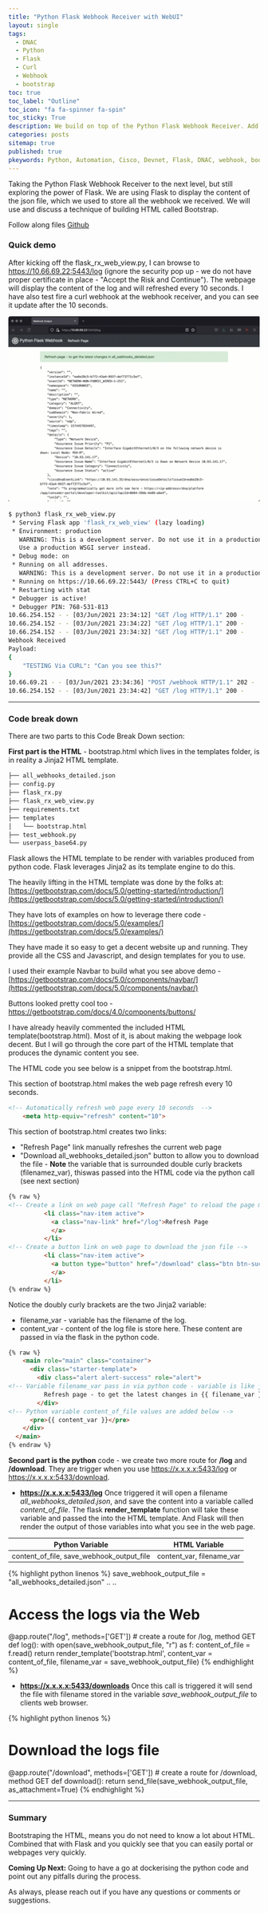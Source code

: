```yaml
---
title: "Python Flask Webhook Receiver with WebUI"
layout: single
tags:
  - DNAC
  - Python
  - Flask
  - Curl
  - Webhook
  - bootstrap
toc: true
toc_label: "Outline"
toc_icon: "fa fa-spinner fa-spin"
toc_sticky: True
description: We build on top of the Python Flask Webhook Receiver. Add a WebUI to view the log. Most of the HTML code would be bootstrapped. And we will talk about flask and Jinja2 relationship
categories: posts
sitemap: true
published: true
pkeywords: Python, Automation, Cisco, Devnet, Flask, DNAC, webhook, bootstrap, jinja2
---
```

Taking the Python Flask Webhook Receiver to the next level, but still exploring the power of Flask. We are using Flask to display the content of the json file, which we used to store all the webhook we received. We will use and discuss a technique of building HTML called Bootstrap.

Follow along files [Github](https://github.com/Peter-Nhan/Flask_webhook_receiver)
### Quick demo

After kicking off the flask_rx_web_view.py, I can browse to https://10.66.69.22:5443/log (ignore the security pop up - we do not have proper certificate in place - "Accept the Risk and Continue"). The webpage will display the content of the log and will refreshed every 10 seconds. I have also test fire a curl webhook at the webhook receiver, and you can see it update after the 10 seconds. 

[![](/assets/images/2021-06-03_Auto_Refresh_animated.gif)](/assets/images/2021-06-03_Auto_Refresh_animated.gif)

```bash
$ python3 flask_rx_web_view.py
 * Serving Flask app 'flask_rx_web_view' (lazy loading)
 * Environment: production
   WARNING: This is a development server. Do not use it in a production deployment.
   Use a production WSGI server instead.
 * Debug mode: on
 * Running on all addresses.
   WARNING: This is a development server. Do not use it in a production deployment.
 * Running on https://10.66.69.22:5443/ (Press CTRL+C to quit)
 * Restarting with stat
 * Debugger is active!
 * Debugger PIN: 768-531-813
10.66.254.152 - - [03/Jun/2021 23:34:12] "GET /log HTTP/1.1" 200 -
10.66.254.152 - - [03/Jun/2021 23:34:22] "GET /log HTTP/1.1" 200 -
10.66.254.152 - - [03/Jun/2021 23:34:32] "GET /log HTTP/1.1" 200 -
Webhook Received
Payload:
{
    "TESTING Via CURL": "Can you see this?"
}
10.66.69.21 - - [03/Jun/2021 23:34:36] "POST /webhook HTTP/1.1" 202 -
10.66.254.152 - - [03/Jun/2021 23:34:42] "GET /log HTTP/1.1" 200 -
```

***
### Code break down
There are two parts to this Code Break Down section:

**First part is the HTML** - bootstrap.html which lives in the templates folder, is in reality a Jinja2 HTML template. 
```bash
├── all_webhooks_detailed.json
├── config.py
├── flask_rx.py
├── flask_rx_web_view.py
├── requirements.txt
├── templates
│   └── bootstrap.html
├── test_webhook.py
└── userpass_base64.py
```
Flask allows the HTML template to be render with variables produced from python code. Flask leverages Jinja2 as its template engine to do this.

The heavily lifting in the HTML template was done by the folks at:
[https://getbootstrap.com/docs/5.0/getting-started/introduction/](https://getbootstrap.com/docs/5.0/getting-started/introduction/)

They have lots of examples on how to leverage there code - [https://getbootstrap.com/docs/5.0/examples/](https://getbootstrap.com/docs/5.0/examples/)

They have made it so easy to get a decent website up and running. They provide all the CSS and Javascript, and design templates for you to use.

I used their example Navbar to build what you see above demo - [https://getbootstrap.com/docs/5.0/components/navbar/](https://getbootstrap.com/docs/5.0/components/navbar/)

Buttons looked pretty cool too - https://getbootstrap.com/docs/4.0/components/buttons/

I have already heavily commented the included HTML template(bootstrap.html). Most of it, is about making the webpage look decent. But I will go through the core part of the HTML template that produces the dynamic content you see.

The HTML code you see below is a snippet from the bootstrap.html. 

This section of bootstrap.html makes the web page refresh every 10 seconds.
```html
<!-- Automatically refresh web page every 10 seconds  -->    
    <meta http-equiv="refresh" content="10">
```
This section of bootstrap.html creates two links:
* "Refresh Page" link manually refreshes the current web page
* "Download all_webhooks_detailed.json" button to allow you to download the file - **Note** the variable that is surrounded double curly brackets (filenamez_var), thiswas  passed into the HTML code via the python call (see next section)

```html
{% raw %}
<!-- Create a link on web page call "Refresh Page" to reload the page manually -->
          <li class="nav-item active">
            <a class="nav-link" href="/log">Refresh Page
            </a>
          </li>
<!-- Create a button link on web page to download the json file -->          
          <li class="nav-item active">
            <a button type="button" href="/download" class="btn btn-success">Download {{ filename_var }}</button>
            </a>  
          </li>
{% endraw %}
```

Notice the doubly curly brackets are the two Jinja2 variable:
* filename_var - variable has the filename of the log.
* content_var - content of the log file is store here.
These content are passed in via the flask in the python code.

```html
{% raw %}
    <main role="main" class="container">
      <div class="starter-template">
        <div class="alert alert-success" role="alert">
<!-- Variable filename_var pass in via python code - variable is like jinja2  -->   
          Refresh page - to get the latest changes in {{ filename_var }}
        </div>
<!-- Python variable content_of_file values are added below -->
      <pre>{{ content_var }}</pre>
    </div>
  </main>
{% endraw %}
```



**Second part is the python** code - we create two more route for **/log** and **/download**.  They are trigger when you use https://x.x.x.x:5433/log or https://x.x.x.x:5433/download.

- **https://x.x.x.x:5433/log**
Once triggered it will open a filename *all_webhooks_detailed.json*, and save the content into a variable called *content_of_file*. The flask **render_template** function will take these variable and passed the into the HTML template. And Flask will then render the output of those variables into what you see in the web page.

|Python Variable|HTML Variable|
|---------------|----------------|
| content_of_file, save_webhook_output_file | content_var, filename_var  |


{% highlight python linenos %}
save_webhook_output_file = "all_webhooks_detailed.json"
..
..
# Access the logs via the Web 
@app.route("/log", methods=['GET'])  # create a route for /log, method GET
def log():
    with open(save_webhook_output_file, "r") as f: 
        content_of_file = f.read() 
    return render_template('bootstrap.html', content_var = content_of_file, filename_var = save_webhook_output_file)
{% endhighlight %}

- **https://x.x.x.x:5433/downloads**
Once this call is triggered it will send the file with filename stored in the variable *save_webhook_output_file* to clients web browser.

{% highlight python linenos %}
# Download the logs file
@app.route("/download", methods=['GET'])  # create a route for /download, method GET
def download():
    return send_file(save_webhook_output_file, as_attachment=True)
{% endhighlight %}

***
### Summary
Bootstraping the HTML, means you do not need to know a lot about HTML. Combined that with Flask and you quickly see that you can easily portal or webpages very quickly.

**Coming Up Next:** Going to have a go at dockerising the python code and point out any pitfalls during the process.

As always, please reach out if you have any questions or comments or suggestions.<br>
<i class="fas fa-ghost fa-2x fa-spin"></i>
